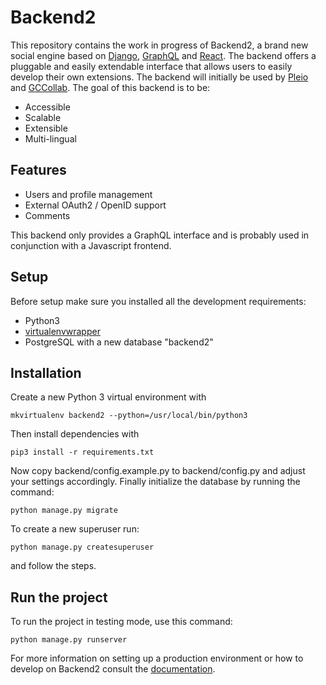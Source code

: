 # Backend2
This repository contains the work in progress of Backend2, a brand new social engine based on [Django](https://www.djangoproject.com/), [GraphQL](http://graphql.org/) and [React](https://facebook.github.io/react/). The backend offers a pluggable and easily extendable interface that allows users to easily develop their own extensions. The backend will initially be used by [Pleio](https://www.pleio.nl) and [GCCollab](https://gccollab.ca). The goal of this backend is to be:

- Accessible
- Scalable
- Extensible
- Multi-lingual

## Features
- Users and profile management
- External OAuth2 / OpenID support
- Comments

This backend only provides a GraphQL interface and is probably used in conjunction with a Javascript frontend.

## Setup
Before setup make sure you installed all the development requirements:

- Python3
- [virtualenvwrapper](https://virtualenvwrapper.readthedocs.io/en/latest/install.html)
- PostgreSQL with a new database "backend2"

## Installation
Create a new Python 3 virtual environment with

    mkvirtualenv backend2 --python=/usr/local/bin/python3

Then install dependencies with

    pip3 install -r requirements.txt

Now copy backend/config.example.py to backend/config.py and adjust your settings accordingly. Finally initialize the database by running the command:

    python manage.py migrate

To create a new superuser run:

    python manage.py createsuperuser

and follow the steps.

## Run the project
To run the project in testing mode, use this command:

    python manage.py runserver

For more information on setting up a production environment or how to develop on Backend2 consult the [documentation](/docs).